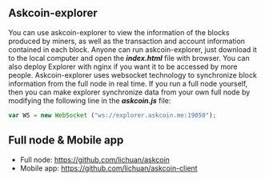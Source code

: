 ## Askcoin-explorer

You can use askcoin-explorer to view the information of the blocks produced by miners, as well as the transaction and account information contained in each block. Anyone can run askcoin-explorer, just download it to the local computer and open the ***index.html*** file with browser. You can also deploy Explorer with nginx if you want it to be accessed by more people. Askcoin-explorer uses websocket technology to synchronize block information from the full node in real time. If you run a full node yourself, then you can make explorer synchronize data from your own full node by modifying the following line in the ***askcoin.js*** file:

```javascript
var WS = new WebSocket ("ws://explorer.askcoin.me:19050");
```





## Full node & Mobile app

- Full node: https://github.com/lichuan/askcoin
- Mobile app: https://github.com/lichuan/askcoin-client

